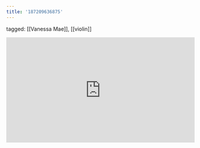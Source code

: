 ```yaml
---
title: '187209636875'
---
```

tagged: [[Vanessa Mae]], [[violin]]
<iframe allow="accelerometer; autoplay; clipboard-write; encrypted-media; gyroscope; picture-in-picture" allowfullscreen="" frameborder="0" height="281" id="youtube_iframe" src="https://www.youtube.com/embed/JdcZCHAeYW0?feature=oembed&amp;enablejsapi=1&amp;origin=https://safe.txmblr.com&amp;wmode=opaque" width="500"></iframe>